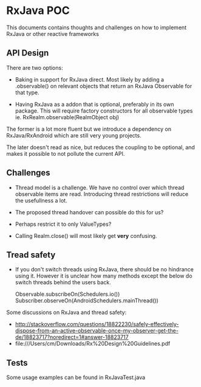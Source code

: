 # RxJava POC

This documents contains thoughts and challenges on how to implement RxJava or other reactive frameworks


## API Design

There are two options:

- Baking in support for RxJava direct. Most likely by adding a .observable() on relevant objects that
  return an RxJava Observable for that type.

- Having RxJava as a addon that is optional, preferably in its own package. This will require factory
  constructors for all observable types ie. RxRealm.observable(RealmObject obj)


The former is a lot more fluent but we introduce a dependency on RxJava/RxAndroid which are still very
young projects.

The later doesn't read as nice, but reduces the coupling to be optional, and makes it possible to
not pollute the current API.

## Challenges

- Thread model is a challenge. We have no control over which thread observable items are read.
  Introducing thread restrictions will reduce the usefullness a lot.

- The proposed thread handover can possible do this for us?

- Perhaps restrict it to only ValueTypes?

- Calling Realm.close() will most likely get **very** confusing.

## Tread safety

- If you don't switch threads using RxJava, there should be no hindrance using it. However it is unclear
  how many methods except the below do switch threads behind the users back.

    Observable.subscribeOn(Schedulers.io())
    Subscriber.observeOn(AndroidSchedulers.mainThread())

Some discussions on RxJava and thread safety:

- http://stackoverflow.com/questions/18822230/safely-effectively-dispose-from-an-active-observable-once-my-observer-get-the-de/18823717?noredirect=1#answer-18823717
- file:///Users/cm/Downloads/Rx%20Design%20Guidelines.pdf


## Tests

Some usage examples can be found in RxJavaTest.java